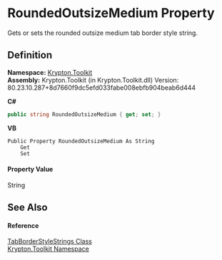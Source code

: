 # RoundedOutsizeMedium Property


Gets or sets the rounded outsize medium tab border style string.



## Definition
**Namespace:** <a href="79d2eac2-21f4-54ff-7552-b20c33c30600.md">Krypton.Toolkit</a>  
**Assembly:** Krypton.Toolkit (in Krypton.Toolkit.dll) Version: 80.23.10.287+8d7660f9dc5efd033fabe008ebfb904beab6d444

**C#**
``` C#
public string RoundedOutsizeMedium { get; set; }
```
**VB**
``` VB
Public Property RoundedOutsizeMedium As String
	Get
	Set
```



#### Property Value
String

## See Also


#### Reference
<a href="686f4c78-ff54-9a69-65ab-11ed7f1d8c9a.md">TabBorderStyleStrings Class</a>  
<a href="79d2eac2-21f4-54ff-7552-b20c33c30600.md">Krypton.Toolkit Namespace</a>  

